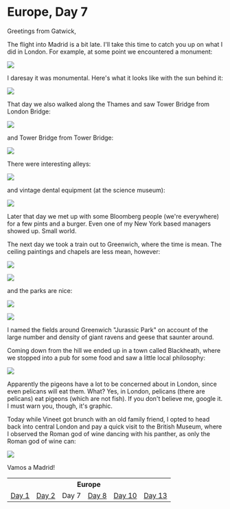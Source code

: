 Europe, Day 7
=============
Greetings from Gatwick,

The flight into Madrid is a bit late. I'll take this time to catch you up on
what I did in London. For example, at some point we encountered a monument:

![](../site/europe7-1_small.jpg)

I daresay it was monumental. Here's what it looks like with the sun behind it:

![](../site/europe7-3_small.jpg)

That day we also walked along the Thames and saw Tower Bridge from London
Bridge:

![](../site/europe7-2_small.jpg)

and Tower Bridge from Tower Bridge:

![](../site/europe7-5_small.jpg)

There were interesting alleys:

![](../site/europe7-4_small.jpg)

and vintage dental equipment (at the science museum):

![](../site/europe7-7_small.jpg)

Later that day we met up with some Bloomberg people (we're everywhere) for a
few pints and a burger. Even one of my New York based managers showed up. Small
world.

The next day we took a train out to Greenwich, where the time is mean. The
ceiling paintings and chapels are less mean, however:

![](../site/europe7-6_small.jpg)

![](../site/europe7-9_small.jpg)

and the parks are nice:

![](../site/europe7-8_small.jpg)

![](../site/europe7-12_small.jpg)

I named the fields around Greenwich "Jurassic Park" on account of the large
number and density of giant ravens and geese that saunter around.

Coming down from the hill we ended up in a town called Blackheath, where we
stopped into a pub for some food and saw a little local philosophy:

![](../site/europe7-10_small.jpg)

Apparently the pigeons have a lot to be concerned about in London, since even
pelicans will eat them. What? Yes, in London, pelicans (there are pelicans) eat
pigeons (which are not fish). If you don't believe me, google it. I must warn
you, though, it's graphic.

Today while Vineet got brunch with an old family friend, I opted to head back
into central London and pay a quick visit to the British Museum, where I
observed the Roman god of wine dancing with his panther, as only the Roman god
of wine can:

![](../site/europe7-11_small.jpg)

Vamos a Madrid!

<table class="series">
  <tr><th colspan="6">Europe</th></tr>
  <tr>
    <td><a href="../site/europe1.html">Day 1</a></td>
    <td><a href="../site/europe2.html">Day 2</a></td>
    <td>Day 7</td>
    <td><a href="../site/europe8.html">Day 8</a></td>
    <td><a href="../site/europe10.html">Day 10</a></td>
    <td><a href="../site/europe13.html">Day 13</a></td>
  </tr>
</table>
